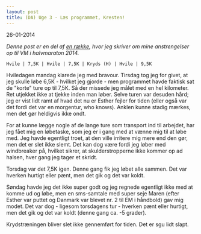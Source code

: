 ```yaml
---
layout: post
title: (DA) Uge 3 - Læs programmet, Kresten!
---
```

26-01-2014


*Denne post er en del af [en række](/halfmarathon2014.html), hvor jeg skriver om mine anstrengelser op til VM i halvmaraton 2014.*

    Hvile | 7,5K | Hvile | 7,5K | Kryds (H) | Hvile | 9,5K

Hviledagen mandag klarede jeg med bravour. Tirsdag tog jeg for givet, at jeg skulle løbe 6,5K - hvilket jeg gjorde - men programmet havde faktisk sat de "korte" ture op til 7,5K. Så der missede jeg målet med en hel kilometer. Ret utjekket ikke at tjekke inden man løber. Selve turen var desuden hård; jeg er vist lidt ramt af hvad det nu er Esther fejler for tiden (eller også var det fordi det var en morgentur, who knows). Anklen kunne stadig mærkes, men det gør heldigvis ikke ondt.

For at kunne lægge nogle af de lange ture som transport ind til arbejdet, har jeg fået mig en løbetaske, som jeg er i gang med at vænne mig til at løbe med. Jeg havde egentligt troet, at den ville irritere mig mere end den gør, men det er slet ikke slemt. Det kan dog være fordi jeg løber med windbreaker på, hvilket sikrer, at skulderstropperne ikke kommer op ad halsen, hver gang jeg tager et skridt.  

Torsdag var det 7,5K igen. Denne gang fik jeg løbet alle sammen. Det var hverken hurtigt eller pænt, men det gik og det var koldt.

Søndag havde jeg det ikke super godt og jeg regnede egentligt ikke med at komme ud og løbe, men en sms-samtale med super seje Maren (efter Esther var puttet og Danmark var blevet nr. 2 til EM i håndbold) gav mig modet. Det var dog - ligesom torsdagens tur - hverken pænt eller hurtigt, men det gik og det var koldt (denne gang ca. -5 grader).

Krydstræningen bliver slet ikke gennemført for tiden. Det er sgu lidt slapt.
